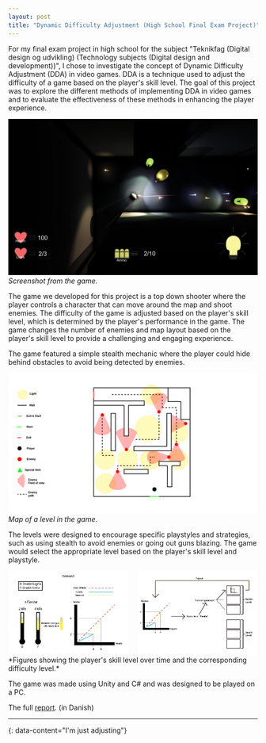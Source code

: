 ```yaml
---
layout: post
title: "Dynamic Difficulty Adjustment (High School Final Exam Project)"
---
```


For my final exam project in high school for the subject "Teknikfag (Digital design og udvikling) (Technology subjects (Digital design and development))", I chose to investigate the concept of Dynamic Difficulty Adjustment (DDA) in video games. DDA is a technique used to adjust the difficulty of a game based on the player's skill level. The goal of this project was to explore the different methods of implementing DDA in video games and to evaluate the effectiveness of these methods in enhancing the player experience.

![gameplay](https://raw.githubusercontent.com/besplago/besplago.github.io/main/_images/dda_1.png)
*Screenshot from the game.*

The game we developed for this project is a top down shooter where the player controls a character that can move around the map and shoot enemies. The difficulty of the game is adjusted based on the player's skill level, which is determined by the player's performance in the game. The game changes the number of enemies and map layout based on the player's skill level to provide a challenging and engaging experience.

The game featured a simple stealth mechanic where the player could hide behind obstacles to avoid being detected by enemies.

![map](https://raw.githubusercontent.com/besplago/besplago.github.io/main/_images/dda_2.jpg)
*Map of a level in the game.*

The levels were designed to encourage specific playstyles and strategies, such as using stealth to avoid enemies or going out guns blazing. The game would select the appropriate level based on the player's skill level and playstyle.

<div style="display: flex; justify-content: space-between;">
  <img src="https://raw.githubusercontent.com/besplago/besplago.github.io/main/_images/dda_3.jpg" alt="Graph showing the player's skill level over time and the corresponding difficulty level (I)" style="width: 48%;">
  <img src="https://raw.githubusercontent.com/besplago/besplago.github.io/main/_images/dda_4.jpg" alt="Graph showing the player's skill level over time and the corresponding difficulty level (II)" style="width: 48%;">
</div>
*Figures showing the player's skill level over time and the corresponding difficulty level.*

The game was made using Unity and C# and was designed to be played on a PC.

The full [report](https://github.com/besplago/besplago.github.io/blob/main/_files/dda_report.pdf). (in Danish)

---
{: data-content="I'm just adjusting"}

